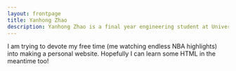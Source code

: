 ```yaml
---
layout: frontpage
title: Yanhong Zhao
description: Yanhong Zhao is a final year engineering student at University of Cambridge where he is pursuing a M.Eng degree in Information and Computer Egnineering with focus on Machine Learning and Deep Learning. He has a wide range of interests both in academic realm and beyond.
---
```


I am trying to devote my free time (me watching endless NBA highlights) into making a personal website. Hopefully I can learn some HTML in the meantime too!